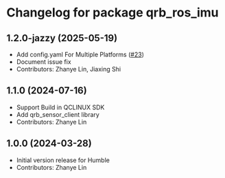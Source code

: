 # Changelog for package qrb_ros_imu

## 1.2.0-jazzy (2025-05-19)

- Add config.yaml For Multiple Platforms ([#23](https://github.com/qualcomm-qrb-ros/qrb_ros_imu/pull/23))
- Document issue fix
- Contributors: Zhanye Lin, Jiaxing Shi

## 1.1.0 (2024-07-16)

- Support Build in QCLINUX SDK
- Add qrb_sensor_client library
- Contributors: Zhanye Lin

## 1.0.0 (2024-03-28)

- Initial version release for Humble
- Contributors: Zhanye Lin